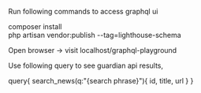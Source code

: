 Run following commands to access graphql ui

composer install<br>
php artisan vendor:publish --tag=lighthouse-schema<br>

Open browser -> visit localhost/graphql-playground

Use following query to see guardian api results,

query{
  search_news(q:"{search phrase}"){
    id,
    title,
    url
  }
}
